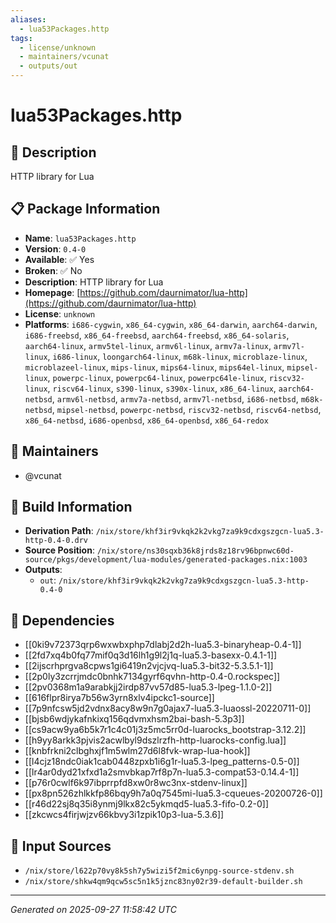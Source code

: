 ```yaml
---
aliases:
  - lua53Packages.http
tags:
  - license/unknown
  - maintainers/vcunat
  - outputs/out
---
```


# lua53Packages.http

## 📝 Description

HTTP library for Lua

## 📋 Package Information

- **Name**: `lua53Packages.http`
- **Version**: `0.4-0`
- **Available**: ✅ Yes
- **Broken**: ✅ No
- **Description**: HTTP library for Lua
- **Homepage**: [https://github.com/daurnimator/lua-http](https://github.com/daurnimator/lua-http)
- **License**: `unknown`
- **Platforms**: `i686-cygwin`, `x86_64-cygwin`, `x86_64-darwin`, `aarch64-darwin`, `i686-freebsd`, `x86_64-freebsd`, `aarch64-freebsd`, `x86_64-solaris`, `aarch64-linux`, `armv5tel-linux`, `armv6l-linux`, `armv7a-linux`, `armv7l-linux`, `i686-linux`, `loongarch64-linux`, `m68k-linux`, `microblaze-linux`, `microblazeel-linux`, `mips-linux`, `mips64-linux`, `mips64el-linux`, `mipsel-linux`, `powerpc-linux`, `powerpc64-linux`, `powerpc64le-linux`, `riscv32-linux`, `riscv64-linux`, `s390-linux`, `s390x-linux`, `x86_64-linux`, `aarch64-netbsd`, `armv6l-netbsd`, `armv7a-netbsd`, `armv7l-netbsd`, `i686-netbsd`, `m68k-netbsd`, `mipsel-netbsd`, `powerpc-netbsd`, `riscv32-netbsd`, `riscv64-netbsd`, `x86_64-netbsd`, `i686-openbsd`, `x86_64-openbsd`, `x86_64-redox`
## 👥 Maintainers

- @vcunat


## 🔧 Build Information

- **Derivation Path**: `/nix/store/khf3ir9vkqk2k2vkg7za9k9cdxgszgcn-lua5.3-http-0.4-0.drv`
- **Source Position**: `/nix/store/ns30sqxb36k8jrds8z18rv96bpnwc60d-source/pkgs/development/lua-modules/generated-packages.nix:1003`
- **Outputs**:
  - `out`:  `/nix/store/khf3ir9vkqk2k2vkg7za9k9cdxgszgcn-lua5.3-http-0.4-0`

## 🔗 Dependencies

- [[0ki9v72373qrp6wxwbxphp7dlabj2d2h-lua5.3-binaryheap-0.4-1]]
- [[2fd7xq4b0fq77mif0q3d16lh1g9l2j1q-lua5.3-basexx-0.4.1-1]]
- [[2ijscrhprgva8cpws1gi6419n2vjcjvq-lua5.3-bit32-5.3.5.1-1]]
- [[2p0ly3zcrrjmdc0bnhk7134gyrf6qvhn-http-0.4-0.rockspec]]
- [[2pv0368m1a9arabkjj2irdp87vv57d85-lua5.3-lpeg-1.1.0-2]]
- [[616flpr8irya7b56w3yrn8xlv4ipckc1-source]]
- [[7p9nfcsw5jd2vdnx8acy8w9n7g0ajax7-lua5.3-luaossl-20220711-0]]
- [[bjsb6wdjykafnkixq156qdvmxhsm2bai-bash-5.3p3]]
- [[cs9acw9ya6b5k7r1c4c01j3z5mc5rr0d-luarocks_bootstrap-3.12.2]]
- [[h9yy8arkk3pjvis2acwlbyl9dszlrzfh-http-luarocks-config.lua]]
- [[knbfrkni2clbghxjf1m5wlm27d6l8fvk-wrap-lua-hook]]
- [[l4cjz18ndc0iak1cab0448zpxb1i6g1r-lua5.3-lpeg_patterns-0.5-0]]
- [[lr4ar0dyd21xfxd1a2smvbkap7rf8p7n-lua5.3-compat53-0.14.4-1]]
- [[p76r0cwlf6k97ibprrpfd8xw0r8wc3nx-stdenv-linux]]
- [[px8pn526zhlkkfp86bqy9h7a0q7545mi-lua5.3-cqueues-20200726-0]]
- [[r46d22sj8q35i8ynmj9lkx82c5ykmqd5-lua5.3-fifo-0.2-0]]
- [[zkcwcs4firjwjzv66kbvy3i1zpik10p3-lua-5.3.6]]

## 📁 Input Sources

- `/nix/store/l622p70vy8k5sh7y5wizi5f2mic6ynpg-source-stdenv.sh`
- `/nix/store/shkw4qm9qcw5sc5n1k5jznc83ny02r39-default-builder.sh`

---
*Generated on 2025-09-27 11:58:42 UTC*
